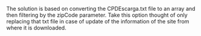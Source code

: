 The solution is based on converting the CPDEscarga.txt file to an array and then filtering by the zipCode parameter.
Take this option thought of only replacing that txt file in case of update of the information of the site from where it is downloaded.